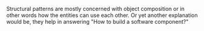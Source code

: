 Structural patterns are mostly concerned with object composition or in other words how the entities can use each other.
Or yet another explanation would be, they help in answering "How to build a software component?"
